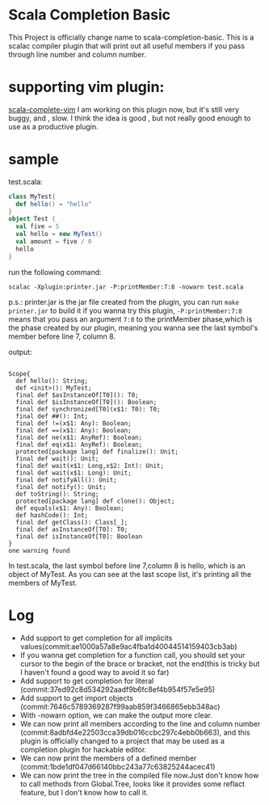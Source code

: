 # Scala Completion Basic
This Project is officially change name to scala-completion-basic. This is a scalac compiler plugin that will print out all useful members if you pass through line number and column number.

# supporting vim plugin:
[scala-complete-vim](https://github.com/Misfit-John/Scala-Completion-vim)
I am working on this plugin now, but it's still very buggy, and , slow. I think the idea is good , but not really good enough to use as a productive plugin.

# sample

test.scala:

```scala
class MyTest{
  def hello() = "hello"
}
object Test {
  val five = 5
  val hello = new MyTest()
  val amount = five / 0
  hello
}
```

run the following command:

```
scalac -Xplugin:printer.jar -P:printMember:7:8 -nowarn test.scala 
```

p.s.: printer.jar is the jar file created from the plugin, you can run `make printer.jar` to build it if you wanna try this plugin, `-P:printMember:7:8` means that you pass an argument `7:8` to the printMember phase,which is the phase created by our plugin, meaning you wanna see the last symbol's member before line 7, column 8.

output:

```shell

Scope{
  def hello(): String;
  def <init>(): MyTest;
  final def $asInstanceOf[T0](): T0;
  final def $isInstanceOf[T0](): Boolean;
  final def synchronized[T0](x$1: T0): T0;
  final def ##(): Int;
  final def !=(x$1: Any): Boolean;
  final def ==(x$1: Any): Boolean;
  final def ne(x$1: AnyRef): Boolean;
  final def eq(x$1: AnyRef): Boolean;
  protected[package lang] def finalize(): Unit;
  final def wait(): Unit;
  final def wait(x$1: Long,x$2: Int): Unit;
  final def wait(x$1: Long): Unit;
  final def notifyAll(): Unit;
  final def notify(): Unit;
  def toString(): String;
  protected[package lang] def clone(): Object;
  def equals(x$1: Any): Boolean;
  def hashCode(): Int;
  final def getClass(): Class[_];
  final def asInstanceOf[T0]: T0;
  final def isInstanceOf[T0]: Boolean
}
one warning found
```

In test.scala, the last symbol before line 7,column 8 is hello, which is an object of MyTest. As you can see at the last scope list, it's printing all the members of  MyTest.

# Log
- Add support to get completion for all implicits values(commit:ae1000a57a8e9ac4fba1d40044514159403cb3ab)
- If you wanna get completion for a function call, you should set your cursor to the begin of the brace or bracket, not the end(this is tricky but I haven't found a good way to avoid it so far)
- Add support to get completion for literal (commit:37ed92c8d534292aadf9b6fc8ef4b954f57e5e95)
- Add support to get import objects (commit:7646c5789369287f99aab859f3466865ebb348ac)
- With -nowarn option, we can make the output more clear.
- We can now print all members according to the line and column number (commit:8adbfd4e22503cca39db016ccbc297c4ebb0b663), and this plugin is officially changed to a project that may be used as a completion plugin for hackable editor.
- We can now print the members of a defined member (commit:1bde1df047d66140bbc243a77c63825244acec41)
- We can now print the tree in the compiled file now.Just don't know how to call methods from Global.Tree, looks like it provides some reflact feature, but I don't know how to call it.


